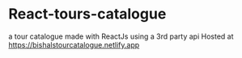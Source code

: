 # React-tours-catalogue
a tour catalogue made with ReactJs using a 3rd party api
Hosted at https://bishalstourcatalogue.netlify.app

